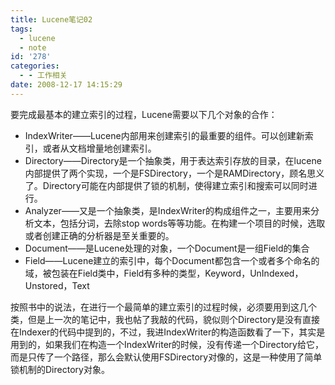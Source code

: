 ```yaml
---
title: Lucene笔记02
tags:
  - lucene
  - note
id: '278'
categories:
  - - 工作相关
date: 2008-12-17 14:15:29
---
```



<!-- more -->
要完成最基本的建立索引的过程，Lucene需要以下几个对象的合作：

*   IndexWriter——Lucene内部用来创建索引的最重要的组件。可以创建新索引，或者从文档增量地创建索引。
*   Directory——Directory是一个抽象类，用于表达索引存放的目录，在lucene内部提供了两个实现，一个是FSDirectory，一个是RAMDirectory，顾名思义了。Directory可能在内部提供了锁的机制，使得建立索引和搜索可以同时进行。
*   Analyzer——又是一个抽象类，是IndexWriter的构成组件之一，主要用来分析文本，包括分词，去除stop words等等功能。在构建一个项目的时候，选取或者创建正确的分析器是至关重要的。
*   Document——是Lucene处理的对象，一个Document是一组Field的集合
*   Field——Lucene建立的索引中，每个Document都包含一个或者多个命名的域，被包装在Field类中，Field有多种的类型，Keyword，UnIndexed，Unstored，Text

按照书中的说法，在进行一个最简单的建立索引的过程时候，必须要用到这几个类，但是上一次的笔记中，我也帖了我敲的代码，貌似则个Directory是没有直接在Indexer的代码中提到的，不过，我进IndexWriter的构造函数看了一下，其实是用到的，如果我们在构造一个IndexWriter的时候，没有传递一个Directory给它，而是只传了一个路径，那么会默认使用FSDirectory对像的，这是一种使用了简单锁机制的Directory对象。